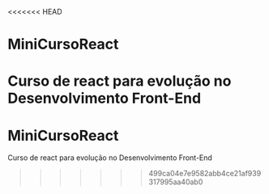 <<<<<<< HEAD
# MiniCursoReact
Curso de react para evolução no Desenvolvimento Front-End
=======
# MiniCursoReact
Curso de react para evolução no Desenvolvimento Front-End
>>>>>>> 499ca04e7e9582abb4ce21af939317995aa40ab0
